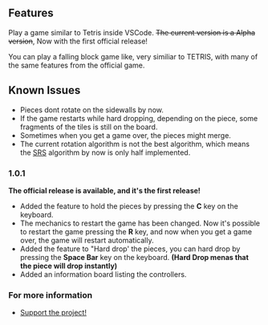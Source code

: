 ## Features
Play a game similar to Tetris inside VSCode.
~~The current version is a Alpha version~~, Now with the first official release!

You can play a falling block game like, very similiar to TETRIS, with many of the same features from the official game.

## Known Issues

* Pieces dont rotate on the sidewalls by now.
* If the game restarts while hard dropping, depending on the piece, some fragments of the tiles is still on the board.
* Sometimes when you get a game over, the pieces might merge.
* The current rotation algorithm is not the best algorithm, which means the [SRS](https://tetris.wiki/Super_Rotation_System) algorithm by now is only half implemented.

### 1.0.1
**The official release is available, and it's the first release!**

- Added the feature to hold the pieces by pressing the **C** key on the keyboard.
- The mechanics to restart the game has been changed. Now it's possible to restart the game pressing the **R** key, and now when you get a game over, the game will restart automatically.
- Added the feature to "Hard drop' the pieces, you can hard drop by pressing the **Space Bar** key on the keyboard. 
**(Hard Drop menas that the piece will drop instantly)**
- Added an information board listing the controllers.


### For more information
* [Support the project!](https://github.com/BrunoAlmeidaKotesky/vscode-tetriminos)